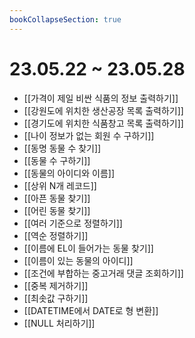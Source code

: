 ```yaml
---
bookCollapseSection: true
---
```

# 23.05.22 ~ 23.05.28

- [[가격이 제일 비싼 식품의 정보 출력하기]]
- [[강원도에 위치한 생산공장 목록 출력하기]]
- [[경기도에 위치한 식품창고 목록 출력하기]]
- [[나이 정보가 없는 회원 수 구하기]]
- [[동명 동물 수 찾기]]
- [[동물 수 구하기]]
- [[동물의 아이디와 이름]]
- [[상위 N개 레코드]]
- [[아픈 동물 찾기]]
- [[어린 동물 찾기]]
- [[여러 기준으로 정렬하기]]
- [[역순 정렬하기]]
- [[이름에 EL이 들어가는 동물 찾기]]
- [[이름이 있는 동물의 아이디]]
- [[조건에 부합하는 중고거래 댓글 조회하기]]
- [[중복 제거하기]]
- [[최솟값 구하기]]
- [[DATETIME에서 DATE로 형 변환]]
- [[NULL 처리하기]]